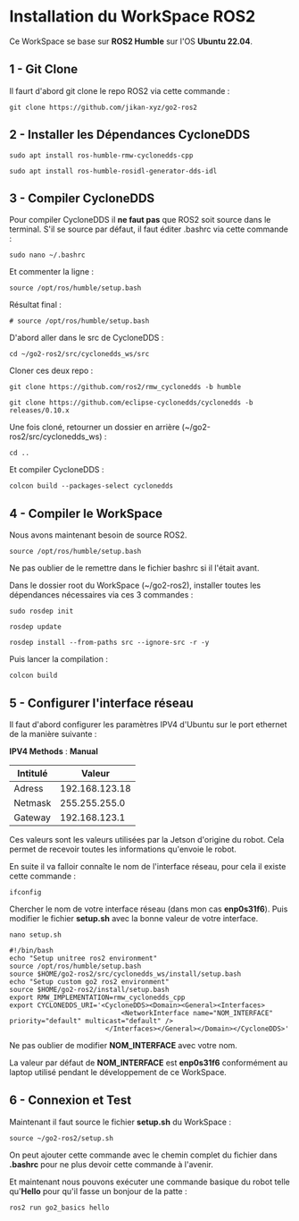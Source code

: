 # Installation du WorkSpace ROS2

Ce WorkSpace se base sur **ROS2 Humble** sur l'OS **Ubuntu 22.04**.

## 1 - Git Clone

Il faurt d'abord git clone le repo ROS2 via cette commande :
```
git clone https://github.com/jikan-xyz/go2-ros2
```

## 2 - Installer les Dépendances CycloneDDS
```
sudo apt install ros-humble-rmw-cyclonedds-cpp
```
```
sudo apt install ros-humble-rosidl-generator-dds-idl
```

## 3 - Compiler CycloneDDS

Pour compiler CycloneDDS il **ne faut pas** que ROS2 soit source dans le terminal.
S'il se source par défaut, il faut éditer .bashrc via cette commande : 
```
sudo nano ~/.bashrc
```
Et commenter la ligne :
```
source /opt/ros/humble/setup.bash 
```
Résultat final :
```
# source /opt/ros/humble/setup.bash 
```


D'abord aller dans le src de CycloneDDS : 
```
cd ~/go2-ros2/src/cyclonedds_ws/src
```

Cloner ces deux repo :
```
git clone https://github.com/ros2/rmw_cyclonedds -b humble
```
```
git clone https://github.com/eclipse-cyclonedds/cyclonedds -b releases/0.10.x 
```

Une fois cloné, retourner un dossier en arrière (~/go2-ros2/src/cyclonedds_ws) :
```
cd ..
```

Et compiler CycloneDDS :
```
colcon build --packages-select cyclonedds
```

## 4 - Compiler le WorkSpace

Nous avons maintenant besoin de source ROS2.
```
source /opt/ros/humble/setup.bash 
```
Ne pas oublier de le remettre dans le fichier bashrc si il l'était avant.


Dans le dossier root du WorkSpace (~/go2-ros2), installer toutes les dépendances nécessaires via ces 3 commandes : 
```
sudo rosdep init
```
```
rosdep update
```
```
rosdep install --from-paths src --ignore-src -r -y
```

Puis lancer la compilation : 
```
colcon build
```

## 5 - Configurer l'interface réseau

Il faut d'abord configurer les paramètres IPV4 d'Ubuntu sur le port ethernet de la manière suivante : 

**IPV4 Methods** : __Manual__

|Intitulé| Valeur |
|--|--|
| Adress | 192.168.123.18 |
| Netmask | 255.255.255.0 |
| Gateway | 192.168.123.1 |


Ces valeurs sont les valeurs utilisées par la Jetson d'origine du robot.
Cela permet de recevoir toutes les informations qu'envoie le robot.


En suite il va falloir connaîte le nom de l'interface réseau, pour cela il existe cette commande : 
```
ifconfig
```

Chercher le nom de votre interface réseau (dans mon cas **enp0s31f6**).
Puis modifier le fichier **setup.sh** avec la bonne valeur de votre interface.
```
nano setup.sh
```
```
#!/bin/bash
echo "Setup unitree ros2 environment"
source /opt/ros/humble/setup.bash
source $HOME/go2-ros2/src/cyclonedds_ws/install/setup.bash
echo "Setup custom go2 ros2 environment"
source $HOME/go2-ros2/install/setup.bash
export RMW_IMPLEMENTATION=rmw_cyclonedds_cpp
export CYCLONEDDS_URI='<CycloneDDS><Domain><General><Interfaces>
                            <NetworkInterface name="NOM_INTERFACE" priority="default" multicast="default" />
                        </Interfaces></General></Domain></CycloneDDS>'
```

Ne pas oublier de modifier **NOM_INTERFACE** avec votre nom.

La valeur par défaut de **NOM_INTERFACE** est **enp0s31f6** conformément au laptop utilisé pendant le développement de ce WorkSpace.


## 6 - Connexion et Test

Maintenant il faut source le fichier **setup.sh** du WorkSpace :
```
source ~/go2-ros2/setup.sh
```


On peut ajouter cette commande avec le chemin complet du fichier dans **.bashrc** pour ne plus devoir cette commande à l'avenir.


Et maintenant nous pouvons exécuter une commande basique du robot telle qu'**Hello** pour qu'il fasse un bonjour de la patte :
```
ros2 run go2_basics hello
```